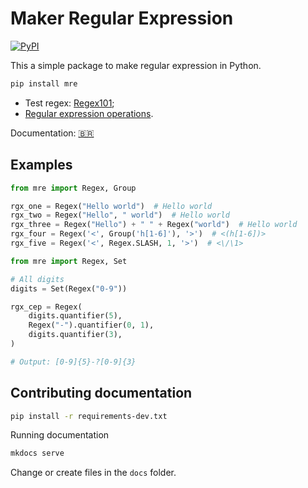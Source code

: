 # Maker Regular Expression
<a href="https://pypi.org/project/mre/">
  <img alt="PyPI" src="https://img.shields.io/pypi/v/mre.svg">
</a>

This a simple package to make regular expression in Python.

```bash
pip install mre
```

- Test regex: [Regex101](https://regex101.com/);
- [Regular expression operations](https://docs.python.org/3/library/re.html).


<span>Documentation:</span>
  <a href="https://alvarofpp.github.io/mre/">
    <span>:brazil:</span>    
  </a>

## Examples
```py
from mre import Regex, Group

rgx_one = Regex("Hello world")  # Hello world
rgx_two = Regex("Hello", " world")  # Hello world
rgx_three = Regex("Hello") + " " + Regex("world")  # Hello world
rgx_four = Regex('<', Group('h[1-6]'), '>')  # <(h[1-6])>
rgx_five = Regex('<', Regex.SLASH, 1, '>')  # <\/\1>
```

```py
from mre import Regex, Set

# All digits
digits = Set(Regex("0-9"))

rgx_cep = Regex(
    digits.quantifier(5),
    Regex("-").quantifier(0, 1),
    digits.quantifier(3),
)

# Output: [0-9]{5}-?[0-9]{3}
```

## Contributing documentation

```bash
pip install -r requirements-dev.txt
```
Running documentation

```bash
mkdocs serve
```
Change or create files in the `docs` folder.
